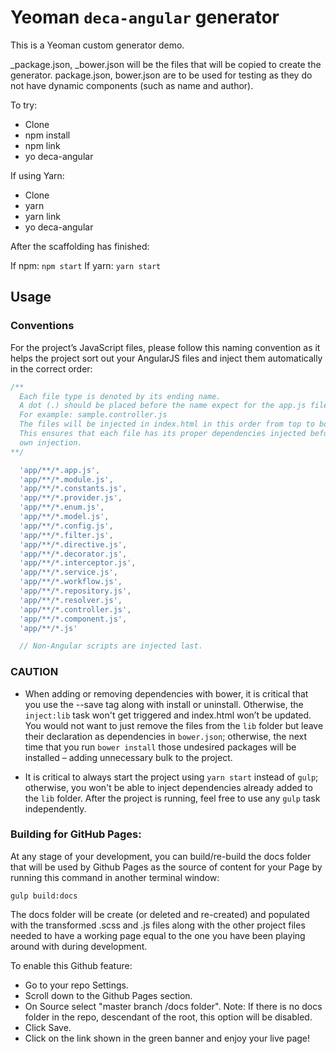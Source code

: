 Yeoman `deca-angular` generator
=======================

This is a Yeoman custom generator demo.

_package.json, _bower.json will be the files that will be copied to create the generator. 
package.json, bower.json are to be used for testing as they do not have dynamic components (such as name and author).

To try:

* Clone
* npm install
* npm link
* yo deca-angular

If using Yarn:

* Clone
* yarn
* yarn link
* yo deca-angular

After the scaffolding has finished:

If npm: `npm start`
If yarn: `yarn start`

## Usage

### Conventions

For the project’s JavaScript files, please follow this naming convention as it helps the project sort out your AngularJS files and inject them automatically in the correct order:

``` javascript
/**
  Each file type is denoted by its ending name.
  A dot (.) should be placed before the name expect for the app.js file
  For example: sample.controller.js
  The files will be injected in index.html in this order from top to bottom.
  This ensures that each file has its proper dependencies injected before its
  own injection.
**/

  'app/**/*.app.js',
  'app/**/*.module.js',
  'app/**/*.constants.js',
  'app/**/*.provider.js',
  'app/**/*.enum.js',
  'app/**/*.model.js',
  'app/**/*.config.js',
  'app/**/*.filter.js',
  'app/**/*.directive.js',
  'app/**/*.decorator.js',
  'app/**/*.interceptor.js',
  'app/**/*.service.js',
  'app/**/*.workflow.js',
  'app/**/*.repository.js',
  'app/**/*.resolver.js',
  'app/**/*.controller.js',
  'app/**/*.component.js',
  'app/**/*.js'

  // Non-Angular scripts are injected last.
```

### CAUTION

* When adding or removing dependencies with bower, it is critical that you use the --save tag along with install or uninstall. Otherwise, the `inject:lib` task won't get triggered and index.html won’t be updated. You would not want to just remove the files from the `lib` folder but leave their declaration as dependencies in `bower.json`; otherwise, the next time that you run `bower install` those undesired packages will be installed – adding unnecessary bulk to the project. 

* It is critical to always start the project using `yarn start` instead of `gulp`; otherwise, you won't be able to inject dependencies already added to the `lib` folder. After the project is running, feel free to use any `gulp` task independently.


### Building for GitHub Pages:

At any stage of your development, you can build/re-build the docs folder that will be used by Github Pages as the source of content for your Page by running this command in another terminal window:

`gulp build:docs`

The docs folder will be create (or deleted and re-created) and populated with the transformed .scss and .js files along with the other project files needed to have a working page equal to the one you have been playing around with during development. 

To enable this Github feature:

* Go to your repo Settings.
* Scroll down to the Github Pages section.
* On Source select "master branch /docs folder". Note: If there is no docs folder in the repo, descendant of the root, this option will be disabled. 
* Click Save.
* Click on the link shown in the green banner and enjoy your live page! 

